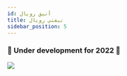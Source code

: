 ```yaml
---
id: أنيق رويال
title: نيفتي رويال
sidebar_position: 5
---
```


### 🚧 Under development for 2022 🚧

![](/img/niftyroyale_v01.png)

